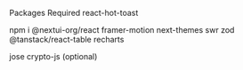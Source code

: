 Packages Required
react-hot-toast

npm i @nextui-org/react framer-motion
next-themes
swr
zod
@tanstack/react-table
recharts

jose
crypto-js (optional)
